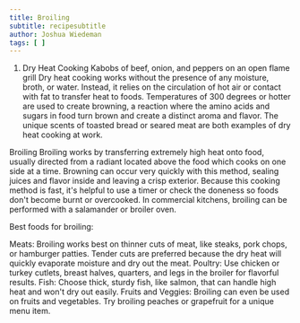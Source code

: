```yaml
---
title: Broiling
subtitle: recipesubtitle
author: Joshua Wiedeman
tags: [ ]
---
```

1. Dry Heat Cooking
Kabobs of beef, onion, and peppers on an open flame grill
Dry heat cooking works without the presence of any moisture, broth, or water. Instead, it relies on the circulation of hot air or contact with fat to transfer heat to foods. Temperatures of 300 degrees or hotter are used to create browning, a reaction where the amino acids and sugars in food turn brown and create a distinct aroma and flavor. The unique scents of toasted bread or seared meat are both examples of dry heat cooking at work.

Broiling
Broiling works by transferring extremely high heat onto food, usually directed from a radiant located above the food which cooks on one side at a time. Browning can occur very quickly with this method, sealing juices and flavor inside and leaving a crisp exterior. Because this cooking method is fast, it's helpful to use a timer or check the doneness so foods don't become burnt or overcooked. In commercial kitchens, broiling can be performed with a salamander or broiler oven.

Best foods for broiling:

Meats: Broiling works best on thinner cuts of meat, like steaks, pork chops, or hamburger patties. Tender cuts are preferred because the dry heat will quickly evaporate moisture and dry out the meat.
Poultry: Use chicken or turkey cutlets, breast halves, quarters, and legs in the broiler for flavorful results.
Fish: Choose thick, sturdy fish, like salmon, that can handle high heat and won't dry out easily.
Fruits and Veggies: Broiling can even be used on fruits and vegetables. Try broiling peaches or grapefruit for a unique menu item.